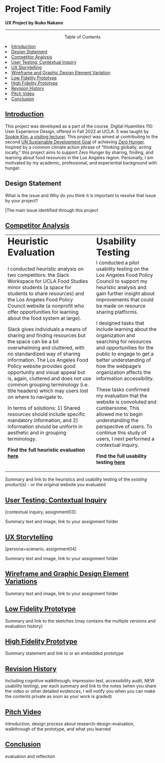 # Project Title: Food Family

**UX Project by Ikuko Nakano**

---


<div><p align="center">Table of Contents</p></div>
<li class="active"><a href="#introduction">Introduction</a></li>
<li ><a href="#design-statement">Design Statement</a></li>
<li ><a href="#competitor-analysis">Competitor Analysis</a></li>
<li ><a href="#user-testing-contextual-inquiry">User Testing: Contextual Inquiry</a></li>
<li ><a href="#ux-storytelling">UX Storytelling</a></li>
<li ><a href="#wireframe-and-graphic-design-element-variations">Wireframe and Graphic Design Element Variation</a></li>
<li ><a href="#low-fidelity-prototype">Low Fidelity Prototype</a></li>
<li ><a href="#high-fidelity-prototype">High Fidelity Prototype</a></li>
<li ><a href="#revision-history">Revision History</a></li>
<li><a href="#pitch-video">Pitch Video</a></li>
<li><a href="#conclusion">Conclusion</a></li>

<a href="#introduction">  <h2 class="lead">Introduction</h2> </a>
This project was developed as a part of the course, Digital Huamities 110: User Experience Design, offered in Fall 2022 at UCLA. It was taught by [Sookie Kim, a visiting lecturer](https://dh.ucla.edu/faculty/). This project was aimed at contributing to the second [UN Sustainable Development Goal](https://sdgs.un.org/goals) of achieving [Zero Hunger](https://sdgs.un.org/goals/goal2). Inspired by a common climate action phrase of "thinking globally, acting locally," this project aims to support Zero Hunger by sharing, finding, and learning about food resources in the Los Angeles region. Personally, I am motivated by my academic, professional, and experiential background with hunger.

## Design Statement

What is the issue and Why do you think it is important to resolve that issue by your project? 

|The main issue identified through this project 

<a href="#competitor-analysis"> <h2 class="lead">Competitor Analysis</h2> </a>

<table border="0">
 <tr>
    <td><b style="font-size:30px">Heuristic Evaluation</b></td>
    <td><b style="font-size:30px">Usability Testing </b></td>
 </tr>
 <tr>
    <td>I conducted heuristic analysis on two competitors: the Slack Workspace for UCLA Food Studies minor students (a space for students to share resources) and the Los Angeles Food Policy Council website (a nonprofit who offer opportunities for learning about the food system at large).

Slack gives individuals a means of sharing and finding resources but the space can be a bit overwhelming and cluttered, with no standardized way of sharing information. The Los Angeles Food Policy website provides good opportunity and visual appeal but is, again, cluttered and does not use common grouping terminology (i.e. title headers) which may users lost on where to navigate to. 

In terms of solutions: 1) Shared resources should include specific mandatory information, and 2) information should be uniform in aesthetic and in grouping terminology.
          
**Find the full heuristic evaluation [here](https://ikukonakano.github.io/DH110/Assignment01/)**
</td>
    <td> I conducted a pilot usability testing on the Los Angeles Food Policy Council to support my heuristic analysis and gain further insight about improvements that could be made on resource sharing platforms.

I designed tasks that include learning about the organization and searching for resources and opportunities for the public to engage to get a better understanding of how the webpage’s organization affects the information accessibility. 

These tasks confirmed my evaluation that the website is convoluted and cumbersome. This allowed me to begin understanding the perspective of users. To continue this study of users, I next performed a contextual inquiry.
     
**Find the full usability testing [here](https://ikukonakano.github.io/DH110/Assignment02/)**
</td>
 </tr>
</table>

Summary and link to the heuristics and usability testing of the *existing* product(s) - or the *original* website you evaluated



<a href="#user-testing"> <h2 class="lead">User Testing: Contextual Inquiry</h2> </a>

[contextual inquiry, assignment03]:

Summary text and image, link to your assignment folder



<a href="#ux-storytelling"> <h2 class="lead">UX Storytelling</h2> </a>

[persona+scenario, assignment04]

Summary text and image, link to your assignment folder



<a href="#wireframe-and-graphic-design-element-variations"> <h2 class="lead">Wireframe and Graphic Design Element Variations</h2> </a>

Summary text and image, link to your assignment folder

<a href="#low-fidelity-prototype">  <h2 class="lead">Low Fidelity Prototype</h2>  </a>

Summary and link to the sketches (may contains the multiple versions and evaluation history)


<a href="#high-fidelity-prototype">  <h2 class="lead">High Fidelity Prototype</h2>  </a>

Summary statement and link to or an embedded prototype

<a href="#revision-history"> <h2 class="lead">Revision History</h2> </a>

Including cognitive walkthrough; impression test, accessibility audit, NEW usability testing), per each summary and link to the notes (when you share the video or other detailed evidences, I will notify you when you can make the contents private as soon as your work is graded)

<a href="#pitch-video">  <h2 class="lead">Pitch Video</h2>  </a>

introduction, design process about research-design-evaluation, walkthrough of the prototype, and what you learned  

<a href="#conclusion">  <h2 class="lead">Conclusion</h2>  </a>

evaluation and reflection
